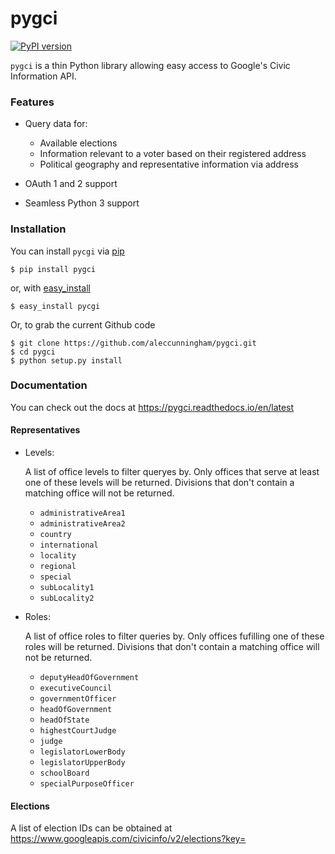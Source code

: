 # pygci

[![PyPI version](https://badge.fury.io/py/pygci.svg)](https://badge.fury.io/py/pygci)

```pygci``` is a thin Python library allowing easy access to Google's Civic Information API.

### Features

- Query data for:
  - Available elections
  - Information relevant to a voter based on their registered address
  - Political geography and representative information via address

- OAuth 1 and 2 support
- Seamless Python 3 support


### Installation

You can install ```pycgi``` via [pip](https://www.pip-installer.org)

```
$ pip install pygci
```

or, with [easy_install](http://pypi.python.org/pypi/setuptools)

```
$ easy_install pycgi
```

Or, to grab the current Github code

```
$ git clone https://github.com/aleccunningham/pygci.git
$ cd pygci
$ python setup.py install
```

### Documentation

You can check out the docs at https://pygci.readthedocs.io/en/latest

#### Representatives

- Levels:
    
    A list of office levels to filter queryes by. Only offices
    that serve at least one of these levels will be returned.
    Divisions that don't contain a matching office will not be
    returned.

    - ```administrativeArea1```
    - ```administrativeArea2```
    - ```country```
    - ```international```
    - ```locality```
    - ```regional```
    - ```special```
    - ```subLocality1```
    - ```subLocality2```

- Roles:

    A list of office roles to filter queries by. Only offices
    fufilling one of these roles will be returned. Divisions that
    don't contain a matching office will not be returned.

    - ```deputyHeadOfGovernment```
    - ```executiveCouncil```
    - ```governmentOfficer```
    - ```headOfGovernment```
    - ```headOfState```
    - ```highestCourtJudge```
    - ```judge```
    - ```legislatorLowerBody```
    - ```legislatorUpperBody```
    - ```schoolBoard```
    - ```specialPurposeOfficer```

#### Elections

A list of election IDs can be obtained at https://www.googleapis.com/civicinfo/v2/elections?key=

